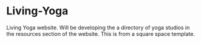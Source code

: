# Living-Yoga
Living Yoga website. Will be developing the a directory of yoga studios in the resources section of the website. This is from a square space template.
